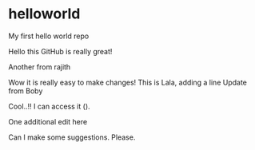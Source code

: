 # helloworld
My first hello world repo

Hello this GitHub is really great!

Another from rajith

Wow it is really easy to make changes!
This is Lala, adding a line 
Update from Boby

Cool..!! I can access it (<Manoj>).

One additional edit here

Can I make some suggestions. Please.
